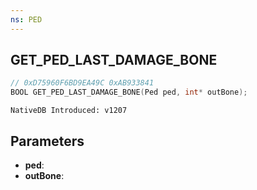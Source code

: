 ```yaml
---
ns: PED
---
```

## GET_PED_LAST_DAMAGE_BONE

```c
// 0xD75960F6BD9EA49C 0xAB933841
BOOL GET_PED_LAST_DAMAGE_BONE(Ped ped, int* outBone);
```

```
NativeDB Introduced: v1207
```

## Parameters
* **ped**:
* **outBone**:
